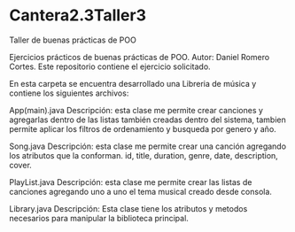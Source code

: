 # Cantera2.3Taller3
Taller de buenas prácticas de POO


Ejercicios prácticos de buenas prácticas de POO.
Autor: Daniel Romero Cortes. Este repositorio contiene el ejercicio solicitado.

En esta carpeta se encuentra desarrollado una Libreria de música y contiene los siguientes archivos:

App(main).java Descripción: esta clase me permite crear canciones y agregarlas dentro de las listas también creadas dentro del sistema, tambien permite aplicar los filtros de ordenamiento y busqueda por genero y año.

Song.java Descripción: esta clase me permite crear una canción agregando los atributos que la conforman. id, title, duration, genre, date, description, cover.

PlayList.java Descripción: esta clase me permite crear las listas de canciones agregando uno a uno el tema musical creado desde consola.

Library.java Descripción: Esta clase tiene los atributos y metodos necesarios para manipular la biblioteca principal.
